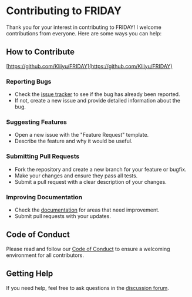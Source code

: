 # Contributing to FRIDAY

Thank you for your interest in contributing to FRIDAY! I welcome contributions from everyone. Here are some ways you can help:

## How to Contribute

[https://github.com/Kliiyu/FRIDAY](https://github.com/Kliiyu/FRIDAY)

### Reporting Bugs
- Check the [issue tracker](https://github.com/Kliiyu/FRIDAY/issues) to see if the bug has already been reported.
- If not, create a new issue and provide detailed information about the bug.

### Suggesting Features
- Open a new issue with the "Feature Request" template.
- Describe the feature and why it would be useful.

### Submitting Pull Requests
- Fork the repository and create a new branch for your feature or bugfix.
- Make your changes and ensure they pass all tests.
- Submit a pull request with a clear description of your changes.

### Improving Documentation
- Check the [documentation](kliiyu.github.io/FRIDAY/) for areas that need improvement.
- Submit pull requests with your updates.

## Code of Conduct
Please read and follow our [Code of Conduct](https://github.com/Kliiyu/FRIDAY/blob/main/CODE_OF_CONDUCT.md) to ensure a welcoming environment for all contributors.

## Getting Help
If you need help, feel free to ask questions in the [discussion forum](https://github.com/Kliiyu/FRIDAY/discussions).
